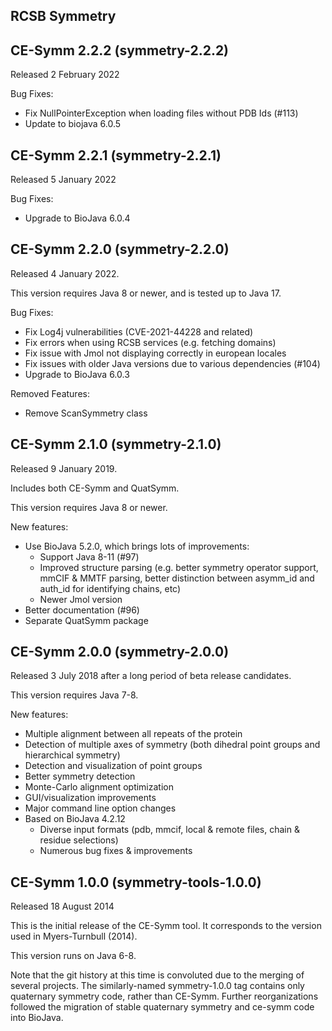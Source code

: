 RCSB Symmetry
-------------

## CE-Symm 2.2.2 (symmetry-2.2.2)

Released 2 February 2022

Bug Fixes:

- Fix NullPointerException when loading files without PDB Ids (#113)
- Update to biojava 6.0.5

## CE-Symm 2.2.1 (symmetry-2.2.1)

Released 5 January 2022

Bug Fixes:

- Upgrade to BioJava 6.0.4

## CE-Symm 2.2.0 (symmetry-2.2.0)

Released 4 January 2022.

This version requires Java 8 or newer, and is tested up to Java 17.

Bug Fixes:

- Fix Log4j vulnerabilities (CVE-2021-44228 and related)
- Fix errors when using RCSB services (e.g. fetching domains)
- Fix issue with Jmol not displaying correctly in european locales
- Fix issues with older Java versions due to various dependencies (#104)
- Upgrade to BioJava 6.0.3

Removed Features:

- Remove ScanSymmetry class

## CE-Symm 2.1.0 (symmetry-2.1.0)

Released 9 January 2019.

Includes both CE-Symm and QuatSymm.

This version requires Java 8 or newer.

New features:

- Use BioJava 5.2.0, which brings lots of improvements:
  - Support Java 8-11 (#97)
  - Improved structure parsing (e.g. better symmetry operator support, mmCIF & MMTF parsing, better distinction between asymm_id and auth_id for identifying chains, etc)
  - Newer Jmol version
- Better documentation (#96)
- Separate QuatSymm package


## CE-Symm 2.0.0 (symmetry-2.0.0)

Released 3 July 2018 after a long period of beta release candidates.

This version requires Java 7-8.

New features:

- Multiple alignment between all repeats of the protein
- Detection of multiple axes of symmetry (both dihedral point groups and hierarchical symmetry)
- Detection and visualization of point groups
- Better symmetry detection
- Monte-Carlo alignment optimization
- GUI/visualization improvements
- Major command line option changes
- Based on BioJava 4.2.12
  - Diverse input formats (pdb, mmcif, local & remote files, chain & residue selections)
  - Numerous bug fixes & improvements


## CE-Symm 1.0.0 (symmetry-tools-1.0.0)

Released 18 August 2014

This is the initial release of the CE-Symm tool. It corresponds to the version
used in Myers-Turnbull (2014).

This version runs on Java 6-8.

Note that the git history at this time is convoluted due to the merging of
several projects. The similarly-named symmetry-1.0.0 tag contains only
quaternary symmetry code, rather than CE-Symm. Further reorganizations followed
the migration of stable quaternary symmetry and ce-symm code into BioJava.